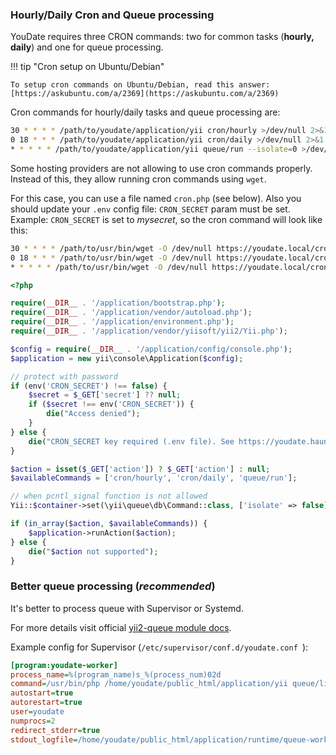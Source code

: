 ### Hourly/Daily Cron and Queue processing

YouDate requires three CRON commands: two for common tasks (**hourly, daily**) and one for queue processing.

!!! tip "Cron setup on Ubuntu/Debian"

    To setup cron commands on Ubuntu/Debian, read this answer: [https://askubuntu.com/a/2369](https://askubuntu.com/a/2369)

Cron commands for hourly/daily tasks and queue processing are:
   
```sh
30 * * * * /path/to/youdate/application/yii cron/hourly >/dev/null 2>&1
0 18 * * * /path/to/youdate/application/yii cron/daily >/dev/null 2>&1               
* * * * * /path/to/youdate/application/yii queue/run --isolate=0 >/dev/null 2>&1               
```

Some hosting providers are not allowing to use cron commands properly. Instead of this, they allow running cron commands using `wget`.

For this case, you can use a file named `cron.php` (see below). Also you should update your `.env` config file: `CRON_SECRET` param must be set.
Example: `CRON_SECRET` is set to *mysecret*, so the cron command will look like this:

```sh
30 * * * * /path/to/usr/bin/wget -O /dev/null https://youdate.local/cron.php?action=cron/hourly&secret=mysecret
0 18 * * * /path/to/usr/bin/wget -O /dev/null https://youdate.local/cron.php?action=cron/daily&secret=mysecret
* * * * * /path/to/usr/bin/wget -O /dev/null https://youdate.local/cron.php?action=queue/run&secret=mysecret
```

```php
<?php

require(__DIR__ . '/application/bootstrap.php');
require(__DIR__ . '/application/vendor/autoload.php');
require(__DIR__ . '/application/environment.php');
require(__DIR__ . '/application/vendor/yiisoft/yii2/Yii.php');

$config = require(__DIR__ . '/application/config/console.php');
$application = new yii\console\Application($config);

// protect with password
if (env('CRON_SECRET') !== false) {
    $secret = $_GET['secret'] ?? null;
    if ($secret !== env('CRON_SECRET')) {
        die("Access denied");
    }
} else {
    die("CRON_SECRET key required (.env file). See https://youdate.hauntd.me/documentation/cron.html for more details");
}

$action = isset($_GET['action']) ? $_GET['action'] : null;
$availableCommands = ['cron/hourly', 'cron/daily', 'queue/run'];

// when pcntl_signal function is not allowed
Yii::$container->set(\yii\queue\db\Command::class, ['isolate' => false]);

if (in_array($action, $availableCommands)) {
    $application->runAction($action);
} else {
    die("$action not supported");
}
```
                   
### Better queue processing (*recommended*)
       
It's better to process queue with Supervisor or Systemd.
 
For more details visit official [yii2-queue module docs](https://github.com/yiisoft/yii2-queue/blob/master/docs/guide/worker.md).

Example config for Supervisor (`/etc/supervisor/conf.d/youdate.conf `):

```ini
[program:youdate-worker]
process_name=%(program_name)s_%(process_num)02d
command=/usr/bin/php /home/youdate/public_html/application/yii queue/listen --verbose=1 --color=0
autostart=true
autorestart=true
user=youdate
numprocs=2
redirect_stderr=true
stdout_logfile=/home/youdate/public_html/application/runtime/queue-worker.log
```
